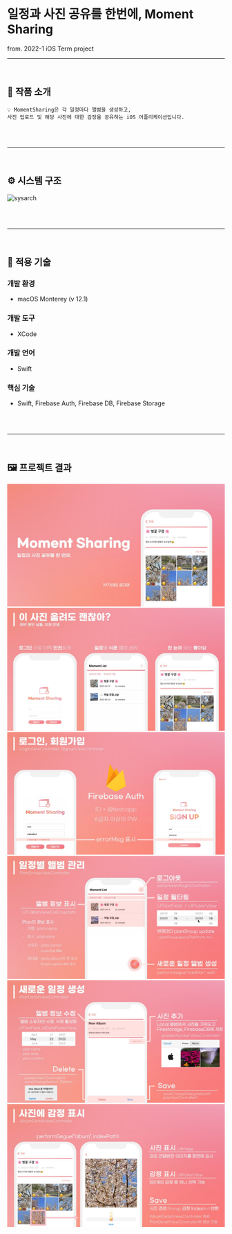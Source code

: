 # 일정과 사진 공유를 한번에, Moment Sharing
from. 2022-1 iOS Term project


---
<br/>

## 📌 작품 소개

```
💡 MomentSharing은 각 일정마다 앨범을 생성하고,
사진 업로드 및 해당 사진에 대한 감정을 공유하는 iOS 어플리케이션입니다.
```

<br/>
<br/>

---

<br/>

## ⚙️ 시스템 구조

![sysarch](presentation/sysArch.jpg)

<br/>
<br/>

---

<br/>

## 🔧 적용 기술

### 개발 환경

- macOS Monterey (v 12.1)

### 개발 도구

- XCode

### 개발 언어

- Swift

### 핵심 기술

- Swift, Firebase Auth, Firebase DB, Firebase Storage

<br/>
<br/>

---

<br/>

## 🖼 프로젝트 결과

![present_01](presentation/present_01.jpg)
![present_02](presentation/present_02.jpg)
![present_03](presentation/present_03.jpg)
![present_04](presentation/present_04.jpg)
![present_05](presentation/present_05.jpg)
![present_06](presentation/present_06.jpg)
